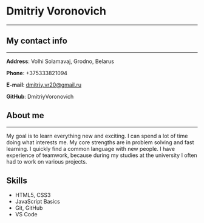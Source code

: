 # Dmitriy Voronovich
****
## My contact info
****
**Address**: Volhi Solamavaj, Grodno, Belarus

**Phone**: +375333821094

**E-mail**: dmitriy.vr20@gmail.ru

**GitHub**: DmitriyVoronovich
## About me
********
My goal is to learn everything new and exciting. I can spend a lot of time doing what interests me. My core strengths are in problem solving and fast learning. I quickly find a common language with new people. I have experience of teamwork, because during my studies at the university I often had to work on various projects.
## Skills
* HTML5, CSS3
* JavaScript Basics
* Git, GitHub
* VS Code
